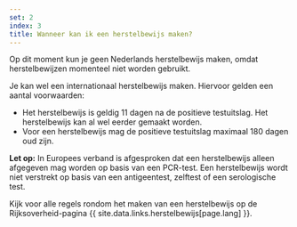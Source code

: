 ```yaml
---
set: 2
index: 3
title: Wanneer kan ik een herstelbewijs maken?
---
```

Op dit moment kun je geen Nederlands herstelbewijs maken, omdat herstelbewijzen momenteel niet worden gebruikt.

Je kan wel een internationaal herstelbewijs maken. Hiervoor gelden een aantal voorwaarden:

- Het herstelbewijs is geldig 11 dagen na de positieve testuitslag. Het herstelbewijs kan al wel eerder gemaakt worden.
- Voor een herstelbewijs mag de positieve testuitslag maximaal 180 dagen oud zijn.

**Let op:** In Europees verband is afgesproken dat een herstelbewijs alleen afgegeven mag worden op basis van een PCR-test. Een herstelbewijs wordt niet verstrekt op basis van een antigeentest, zelftest of een serologische test.

Kijk voor alle regels rondom het maken van een herstelbewijs op de Rijksoverheid-pagina {{ site.data.links.herstelbewijs[page.lang] }}.
